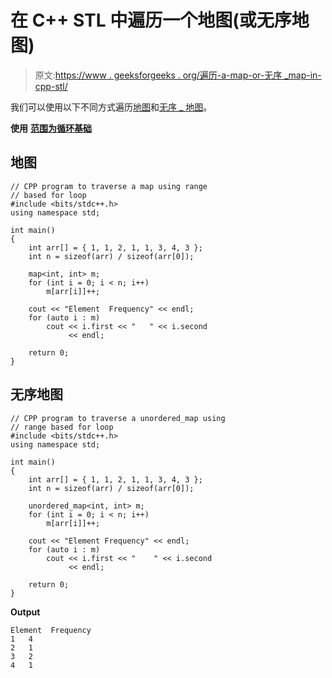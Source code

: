 # 在 C++ STL 中遍历一个地图(或无序地图)

> 原文:[https://www . geeksforgeeks . org/遍历-a-map-or-无序 _map-in-cpp-stl/](https://www.geeksforgeeks.org/traversing-a-map-or-unordered_map-in-cpp-stl/)

我们可以使用以下不同方式遍历[地图](https://www.geeksforgeeks.org/map-associative-containers-the-c-standard-template-library-stl/)和[无序 _ 地图](https://www.geeksforgeeks.org/unordered_map-in-stl-and-its-applications/)。

**使用** [**范围为循环基础**](https://www.geeksforgeeks.org/range-based-loop-c/)

## 地图

```
// CPP program to traverse a map using range
// based for loop
#include <bits/stdc++.h>
using namespace std;

int main()
{
    int arr[] = { 1, 1, 2, 1, 1, 3, 4, 3 };
    int n = sizeof(arr) / sizeof(arr[0]);

    map<int, int> m;
    for (int i = 0; i < n; i++)
        m[arr[i]]++;

    cout << "Element  Frequency" << endl;
    for (auto i : m)
        cout << i.first << "   " << i.second
             << endl;

    return 0;
}
```

## 无序地图

```
// CPP program to traverse a unordered_map using
// range based for loop
#include <bits/stdc++.h>
using namespace std;

int main()
{
    int arr[] = { 1, 1, 2, 1, 1, 3, 4, 3 };
    int n = sizeof(arr) / sizeof(arr[0]);

    unordered_map<int, int> m;
    for (int i = 0; i < n; i++)
        m[arr[i]]++;

    cout << "Element Frequency" << endl;
    for (auto i : m)
        cout << i.first << "    " << i.second
             << endl;

    return 0;
}
```

**Output**

```
Element  Frequency
1   4
2   1
3   2
4   1

```